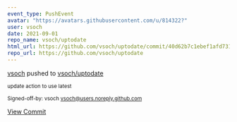 ```yaml
---
event_type: PushEvent
avatar: "https://avatars.githubusercontent.com/u/814322?"
user: vsoch
date: 2021-09-01
repo_name: vsoch/uptodate
html_url: https://github.com/vsoch/uptodate/commit/40d62b7c1ebef1afd731db356c6d1d942c348262
repo_url: https://github.com/vsoch/uptodate
---
```


<a href='https://github.com/vsoch' target='_blank'>vsoch</a> pushed to <a href='https://github.com/vsoch/uptodate' target='_blank'>vsoch/uptodate</a>

<small>update action to use latest

Signed-off-by: vsoch <vsoch@users.noreply.github.com></small>

<a href='https://github.com/vsoch/uptodate/commit/40d62b7c1ebef1afd731db356c6d1d942c348262' target='_blank'>View Commit</a>